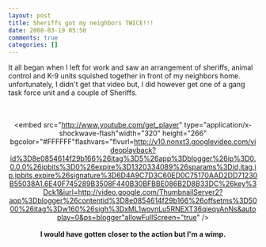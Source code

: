 ```yaml
---
layout: post
title: Sheriffs got my neighbors TWICE!!!
date: 2008-03-19 05:50
comments: true
categories: []
---
```

It all began when I left for work and saw an arrangement of sheriffs, animal control and K-9 units squished together in front of my neighbors home. unfortunately, I didn't get that video but, I did however get one of a gang task force unit and a couple of Sheriffs.<br /><br /><br /><div style="text-align: center;"><object width="320" height="266" class="BLOG_video_class" id="BLOG_video-8e0854614f29b166" classid="clsid:D27CDB6E-AE6D-11cf-96B8-444553540000" codebase="http://download.macromedia.com/pub/shockwave/cabs/flash/swflash.cab#version=6,0,40,0"><param name="movie" value="http://www.youtube.com/get_player"><param name="bgcolor" value="#FFFFFF"><param name="allowfullscreen" value="true"><param name="flashvars" value="flvurl=http://v10.nonxt3.googlevideo.com/videoplayback?id%3D8e0854614f29b166%26itag%3D5%26app%3Dblogger%26ip%3D0.0.0.0%26ipbits%3D0%26expire%3D1320334089%26sparams%3Did,itag,ip,ipbits,expire%26signature%3D6D4A9C7D3C60ED0C75170AAD2DD71230B55038A1.6E40F745289B3508F440B30BFBBE086B2D8B33DC%26key%3Dck1&amp;iurl=http://video.google.com/ThumbnailServer2?app%3Dblogger%26contentid%3D8e0854614f29b166%26offsetms%3D5000%26itag%3Dw160%26sigh%3DxML1wovnLu5RNEXT36qieqyAnNs&amp;autoplay=0&amp;ps=blogger"><embed src="http://www.youtube.com/get_player" type="application/x-shockwave-flash"width="320" height="266" bgcolor="#FFFFFF"flashvars="flvurl=http://v10.nonxt3.googlevideo.com/videoplayback?id%3D8e0854614f29b166%26itag%3D5%26app%3Dblogger%26ip%3D0.0.0.0%26ipbits%3D0%26expire%3D1320334089%26sparams%3Did,itag,ip,ipbits,expire%26signature%3D6D4A9C7D3C60ED0C75170AAD2DD71230B55038A1.6E40F745289B3508F440B30BFBBE086B2D8B33DC%26key%3Dck1&iurl=http://video.google.com/ThumbnailServer2?app%3Dblogger%26contentid%3D8e0854614f29b166%26offsetms%3D5000%26itag%3Dw160%26sigh%3DxML1wovnLu5RNEXT36qieqyAnNs&autoplay=0&ps=blogger"allowFullScreen="true" /></object><br /><br /><span style="font-weight: bold;">I would have gotten closer to the action but I'm a wimp.</span><br /></div>
